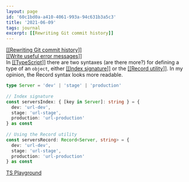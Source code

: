 ```yaml
---
layout: page
id: '60c1bd0a-a410-4061-993a-94c631b3a5c3'
title: '2021-06-09'
tags: journal
excerpt: [[Rewriting Git commit history]]
---
```

  

<div class="space-y-2">
<div class="element-block ml-0"><div class="flex-1"><a class="text-teal-400 group" href="/pages/rewriting-git-commit-history"><span class="text-gray-500 group-hover:text-yellow-500">[[</span>Rewriting Git commit history<span class="text-gray-500 group-hover:text-yellow-500">]]</span></a></div></div>

<div class="element-block ml-0"><div class="flex-1"><a class="text-teal-400 group" href="/pages/write-useful-error-messages"><span class="text-gray-500 group-hover:text-yellow-500">[[</span>Write useful error messages<span class="text-gray-500 group-hover:text-yellow-500">]]</span></a></div></div>

<div class="element-block ml-0"><div class="flex-1">In <a class="text-teal-400 group" href="/pages/typescript"><span class="text-gray-500 group-hover:text-yellow-500">[[</span>TypeScript<span class="text-gray-500 group-hover:text-yellow-500">]]</span></a> there are two syntaxes (are there more?) for defining a type of an <code>object</code>, either <a class="text-teal-400 group" href="/pages/index-signature"><span class="text-gray-500 group-hover:text-yellow-500">[[</span>Index signature<span class="text-gray-500 group-hover:text-yellow-500">]]</span></a> or the <a class="text-teal-400 group" href="/pages/record-utility"><span class="text-gray-500 group-hover:text-yellow-500">[[</span>Record utility<span class="text-gray-500 group-hover:text-yellow-500">]]</span></a>. In my opinion, the Record syntax looks more readable.</div></div>

<div class="element-block ml-4"><div class="flex-1">

```ts
type Server = 'dev' | 'stage' | 'production'
	  
// Index signature
const serversIndex: { [key in Server]: string } = {
  dev: 'url-dev',
  stage: 'url-stage',
  production: 'url-production'
} as const
	  
// Using the Record utility
const serversRecord: Record<Server, string> = {
  dev: 'url-dev',
  stage: 'url-stage',
  production: 'url-production'
} as const
```

</div></div>

<div class="element-block ml-4"><div class="flex-1"><a class="text-indigo-400" href="https://www.typescriptlang.org/play?#code/C4TwDgpgBAyhBOA3BUC8UDkATCiNQB9MBnYAQwHMJ8iMx4B7LAVwGNgBLBgOwwCg+rHqSjEEyeMQBcUAN5QA2gGsIIKB26xxCALozS8DRSgBfNHL5QoORDIzN4AGwC0NjABpLo8lTsOXpJTUnlb0TGycPH5OzmEs7Fy8fGZkxFBC3KQCGSJiSAgAotyIHIzcALYQ3MDSUABKEELwWAA8cPnw7t6G3BQAfOayXjbRLm4h3kGjzoFUHl5xEYnTiwk8-ClpOcAA3HxAA" target="_blank" rel="">TS Playground</a></div></div>


</div>
